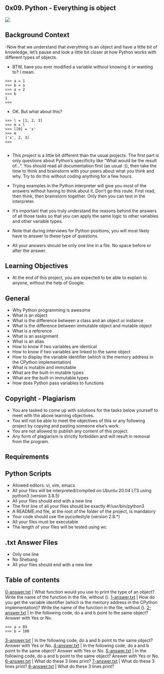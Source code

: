 ## 0x09. Python - Everything is object

<img src="https://s3.amazonaws.com/intranet-projects-files/holbertonschool-higher-level_programming+/252/r_208403_QPSN8.jpg">

## Background Context
-Now that we understand that everything is an object and have a little bit of knowledge, let’s pause and look a little bit closer at how Python works with different types of objects.

- BTW, have you ever modified a variable without knowing it or wanting to? I mean:
```
>>> a = 1
>>> b = a
>>> a = 2
>>> b
1
>>>
```
- OK. But what about this?
```
>>> l = [1, 2, 3]
>>> m = l
>>> l[0] = 'x'
>>> m
['x', 2, 3]
>>>
```

<img src="https://media.giphy.com/media/wAjfQ9MLUfFjq/giphy.gif" alt="" loading="lazy" style="">

- This project is a little bit different than the usual projects. The first part is only questions about Python’s specificity like “What would be the result of…”. You should read all documentation first (as usual :)), then take the time to think and brainstorm with your peers about what you think and why. Try to do this without coding anything for a few hours.

- Trying examples in the Python interpreter will give you most of the answers without having to think about it. Don’t go this route. First read, then think, then brainstorm together. Only then you can test in the interpreter.

- It’s important that you truly understand the reasons behind the answers of all those tasks so that you can apply the same logic to other variables and other variable types.

- Note that during interviews for Python positions, you will most likely have to answer to these type of questions.

- All your answers should be only one line in a file. No space before or after the answer.

## Learning Objectives
- At the end of this project, you are expected to be able to explain to anyone, without the help of Google:

## General
- Why Python programming is awesome
- What is an object
- What is the difference between a class and an object or instance
- What is the difference between immutable object and mutable object
- What is a reference
- What is an assignment
- What is an alias
- How to know if two variables are identical
- How to know if two variables are linked to the same object
- How to display the variable identifier (which is the memory address in the CPython implementation)
- What is mutable and immutable
- What are the built-in mutable types
- What are the built-in immutable types
- How does Python pass variables to functions

## Copyright - Plagiarism
- You are tasked to come up with solutions for the tasks below yourself to meet with the above learning objectives.
- You will not be able to meet the objectives of this or any following project by copying and pasting someone else’s work.
- You are not allowed to publish any content of this project.
- Any form of plagiarism is strictly forbidden and will result in removal from the program.

## Requirements

## Python Scripts
- Allowed editors: vi, vim, emacs
- All your files will be interpreted/compiled on Ubuntu 20.04 LTS using python3 (version 3.8.5)
- All your files should end with a new line
- The first line of all your files should be exactly #!/usr/bin/python3
- A README.md file, at the root of the folder of the project, is mandatory
- Your code should use the pycodestyle (version 2.8.*)
- All your files must be executable
- The length of your files will be tested using wc

## .txt Answer Files
- Only one line
- No Shebang
- All your files should end with a new line

## Table of contents
[0-answer.txt](./0-answer.txt) | What function would you use to print the type of an object? Write the name of the function in the file, without ().
[1-answer.txt](./1-answer.txt) | How do you get the variable identifier (which is the memory address in the CPython implementation)? Write the name of the function in the file, without ().
[2-answer.txt](./2-answer.txt) | In the following code, do a and b point to the same object? Answer with Yes or No.
```
>>> a = 89
>>> b = 100
```
[3-answer.txt](./3-answer.txt) | In the following code, do a and b point to the same object? Answer with Yes or No.
[4-answer.txt](./4-answer.txt) | In the following code, do a and b point to the same object? Answer with Yes or No.
[5-answer.txt](./5-answer.txt) | In the following code, do a and b point to the same object? Answer with Yes or No.
[6-answer.txt](./6-answer.txt) | What do these 3 lines print?
[7-answer.txt](./7-answer.txt) | What do these 3 lines print?
[8-answer.txt](./8-answer.txt) | What do these 3 lines print?

